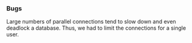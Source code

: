 ### Bugs

Large numbers of parallel connections tend to slow down and even deadlock a database.
Thus, we had to limit the connections for a single user. 